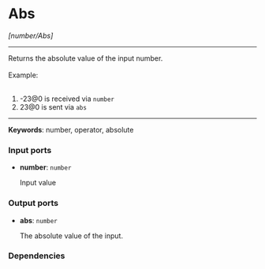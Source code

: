 # Abs

_[number/Abs]_

---

Returns the absolute value of the input number.<br>
<br>
Example:<br>
<br>
1. -23@0 is received via `number`<br>
2. 23@0 is sent via `abs`<br>

---

__Keywords__: number, operator, absolute

### Input ports

* __number__: ` number `


    Input value<br>

### Output ports

* __abs__: ` number `


    The absolute value of the input.<br>

### Dependencies




